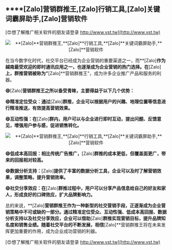 ## ****[Zalo]**营销群推王,**[Zalo]**行销工具,**[Zalo]**关键词霸屏助手,**[Zalo]**营销软件**

[😍想了解推广相关软件的朋友请登录 http://www.vst.tw](http://www.vst.tw)

 <center><img src="https://vst.tw/MP4/tuiguang/png/4.png" alt="**[Zalo]**营销群推王,**[Zalo]**行销工具,**[Zalo]**关键词霸屏助手,**[Zalo]**营销软件"></center>

在当今数字化时代，社交平台已经成为企业营销的重要渠道之一，而**[Zalo]**作为越南最受欢迎的即时通讯应用之一，也逐渐成为企业营销的热门选择。在**[Zalo]**上，群推营销被称为"**[Zalo]**营销群推王"，成为许多企业推广产品和服务的利器。

**😄**[Zalo]**营销群推王之所以备受青睐，主要得益于以下几个优势：**

**😄精准定位受众：通过**[Zalo]**群推，企业可以根据用户的兴趣、地理位置等信息进行精准推送，有效提高营销效果。**

**😄互动性强：在**[Zalo]**群内，用户可以与企业进行即时互动，提出问题、反馈意见，增强用户参与感，促进销售转化。**

 <center><img src="https://vst.tw/MP4/tuiguang/png/2.png" alt="**[Zalo]**营销群推王,**[Zalo]**行销工具,**[Zalo]**关键词霸屏助手,**[Zalo]**营销软件"></center>

**😄低成本高回报：相比传统广告推广，**[Zalo]**群推的成本更低，但覆盖面更广，带来的回报相对较高。**

**😄数据分析支持：**[Zalo]**提供了丰富的数据分析工具，企业可以及时了解营销效果，调整策略，提升营销效率。**

**😄社交分享效应：在**[Zalo]**群推过程中，用户可以分享产品信息给自己的好友和家人，形成良好的口碑效应，扩大品牌影响力。**

总的来说，**[Zalo]**营销群推王作为一种新型的社交营销手段，正逐渐成为企业营销策略中不可或缺的一部分。通过精准定位受众、互动性强、低成本高回报、数据分析支持以及社交分享效应，企业可以借助**[Zalo]**群推实现营销目标，提升品牌知名度和销售业绩。随着社交平台的不断发展，相信**[Zalo]**营销群推王将在未来发挥更加重要的作用，成为企业成功营销的利器。

[😍想了解推广相关软件的朋友请登录 http://www.vst.tw](http://www.vst.tw)



